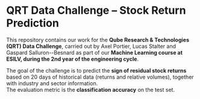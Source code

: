 # QRT Data Challenge – Stock Return Prediction

This repository contains our work for the **Qube Research & Technologies (QRT) Data Challenge**, carried out by Axel Portier, Lucas Stalter and Gaspard Salluron--Besnard as part of our **Machine Learning course at ESILV, during the 2nd year of the engineering cycle**.

The goal of the challenge is to predict the **sign of residual stock returns** based on 20 days of historical data (returns and relative volumes), together with industry and sector information.  
The evaluation metric is the **classification accuracy** on the test set.
